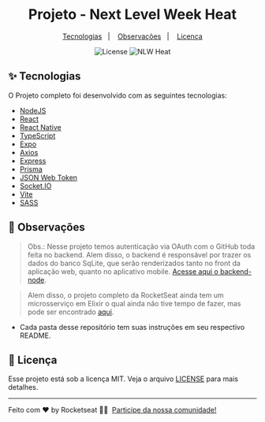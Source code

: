 

<h1 align="center">Projeto - Next Level Week Heat</h1>

<p align="center">
  <a href="#-tecnologias">Tecnologias</a>&nbsp;&nbsp;&nbsp;|&nbsp;&nbsp;&nbsp;
  <a href="#-obsevações">Observações</a>&nbsp;&nbsp;&nbsp;|&nbsp;&nbsp;&nbsp;
  <a href="#-licença">Licença</a>
</p>

<p align="center">
  <img alt="License" src="http://img.shields.io/static/v1?label=license&message=MIT&color=8257E5&labelColor=000000">
  <img src="https://img.shields.io/static/v1?label=NLW&message=Heat&color=8257E5&labelColor=000000" alt="NLW Heat" />
</p>

## ✨ Tecnologias

  O Projeto completo foi desenvolvido com as seguintes tecnologias:

- [NodeJS](https://nodejs.org/en/)
- [React](https://pt-br.reactjs.org/)
- [React Native](https://reactnative.dev/)
- [TypeScript](https://www.typescriptlang.org/)
- [Expo](https://expo.dev/)
- [Axios](https://axios-http.com/docs/intro/)
- [Express](https://expressjs.com/pt-br/)
- [Prisma](https://www.prisma.io/)
- [JSON Web Token](https://jwt.io/)
- [Socket.IO](https://socket.io/)
- [Vite](https://vitejs.dev/)
- [SASS](https://sass-lang.com/)

## 🚀 Observações

> Obs.: Nesse projeto temos autenticação via OAuth com o GitHub toda feita no backend. Alem disso, o backend é responsável por trazer os dados do banco SqLite, que serão renderizados tanto no front da aplicação web, quanto no aplicativo mobile. [Acesse aqui o backend-node](https://github.com/marciobezerrajr/NLW-Heat/tree/main/backend-node). 

> Alem disso, o projeto completo da RocketSeat ainda tem um microsserviço em Elixir o qual ainda não tive tempo de fazer, mas pode ser encontrado [aqui](https://github.com/rocketseat-education/nlw-heat-elixir).

- Cada pasta desse repositório tem suas instruções em seu respectivo README.


## 📄 Licença

Esse projeto está sob a licença MIT. Veja o arquivo [LICENSE](LICENSE) para mais detalhes.

---

Feito com ♥ by Rocketseat 👋🏻 &nbsp;[Participe da nossa comunidade!](https://discordapp.com/invite/gCRAFhc)
